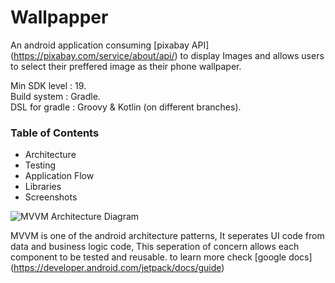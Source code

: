 # Wallpapper

An android application consuming [pixabay API] (https://pixabay.com/service/about/api/) to display Images 
and allows users to select their preffered image as their phone wallpaper.

Min SDK level : 19. </br>
Build system : Gradle. </br>
DSL for gradle : Groovy & Kotlin (on different branches). </br>

### Table of Contents

* Architecture </br>
* Testing </br>
* Application Flow </br>
* Libraries </br>
* Screenshots </br>

![MVVM Architecture Diagram](https://miro.medium.com/max/981/1*5kNXJ7aFSGJvuh4r4egpTg.png) 

MVVM is one of the android architecture patterns, It seperates UI code from data and business logic code, This seperation of concern allows each component to be tested and reusable. to learn more check [google docs] (https://developer.android.com/jetpack/docs/guide)
